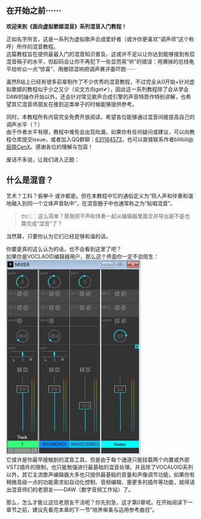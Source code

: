 ## 在开始之前······

**欢迎来到《面向虚拟歌姬混音》系列混音入门教程！**

正如名字所言，这是一系列为虚拟歌声合成爱好者（或许你更喜欢“调声师”这个称呼）所作的混音教程。<br>
这篇教程旨在提供最最入门的混音知识普及，这或许不足以让你达到能够接到有偿混音稿子的水平，但起码会让你不再犯下一些显而易“听”的错误：用爆掉的总线电平给听众一点“惊喜”、用撤硕混响把调声赛评委吓跑······

虽然B站上已经有很多前辈制作了不少优秀的混音教程，不过完全从0开始+针对虚拟歌姬的教程似乎少之又少（论文方向get✔），因此这一系列教程除了会从学会DAW的操作开始以外，还会针对常见歌声合成引擎的声音特质作特别讲解，也希望其它混音师朋友在接到这类单子的时候能够提供参考。

同时，本教程所有内容完全免费开放阅读，希望各位能够通过混音间接提高自己的调声水平（？）<br>
由于作者水平有限，教程中难免会出现纰漏，如果你有任何疑问或建议，可以向教程仓库提交issue，或者加入QQ群聊：[631184573](http://qm.qq.com/cgi-bin/qm/qr?_wv=1027&k=ggIX5kUd7FiyZSuidGjZIMwgF6CJmv6w&authKey=uRb7BJfHLrJDUwNA%2FhECk3Pog9MwiegvyxJOjLB%2FuqjjKvU5TA%2BHJ2VV8jiAeWt4&noverify=0&group_code=631184573)，也可以直接联系作者bilibili[@辰晓CenX](https://space.bilibili.com/13993937)。感谢各位的理解与包容！

废话不多说，让我们进入正题：

## 什么是混音？

艺术？工科？~~玄学？~~ 或许都是。但在本教程中它的通俗定义为“将人声和伴奏和谐地融入到同一个立体声音轨中”，在混音圈子中也通常称之为“贴唱混音”。

> 🤓☝🏼：这么简单？那我把干声和伴奏一起从编辑器里面合并导出是不是也算完成“混音”了？

当然算，只要你认为它们已经足够和谐的话。

你要是真的这么认为的话，也不会看到这里了吧？<br>
如果你是VOCLAOID编辑器用户，那么这个界面你一定不会陌生：<br>
![VOCLAOID4混音器界面](/resources/image/0-1_v4_mixer.png)<br>
它或许是你最早接触到的混音工具，但是由于每个通道只能挂载两个内置或外部VST2插件的限制，也只能勉强进行最基础的混音处理。并且除了VOCALOID系列以外，其它主流歌声编辑器大多也只提供最基础的音量和声像调节功能，如果你有稍微高级一点的功能需求如自动化控制、音频编辑、塞更多的插件等功能，就得请出混音师们的老朋友——DAW（数字音频工作站）了。

那么，怎么才能让这位老朋友干活呢？你先别急，这才第0章呢。在开始阅读下一章节之前，建议先看完本章的下一节“培养审美与运用参考曲目”。
